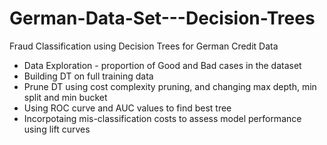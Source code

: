 # German-Data-Set---Decision-Trees
Fraud Classification using Decision Trees for German Credit Data

- Data Exploration - proportion of Good and Bad cases in the dataset
- Building DT on full training data
- Prune DT using cost complexity pruning, and changing max depth, min split and min bucket
- Using ROC curve and AUC values to find best tree
- Incorpotaing mis-classification costs to assess model performance using lift curves

